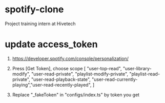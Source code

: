 # spotify-clone
Project training intern at Hivetech
# update access_token
1. https://developer.spotify.com/console/personalization/
2. Press [Get Token], choose scope 
[
    "user-top-read", "user-library-modify",
     "user-read-private", "playlist-modify-private",
    "playlist-read-private", "user-read-playback-state", "user-read-currently-playing","user-read-recently-played",
]

3. Replace "_fakeToken" in "configs/index.ts" by token you get 